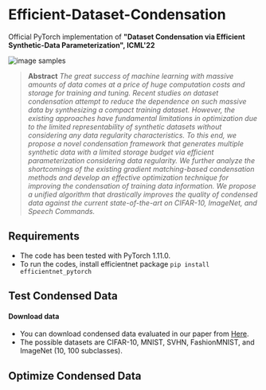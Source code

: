 # Efficient-Dataset-Condensation
Official PyTorch implementation of **"Dataset Condensation via Efficient Synthetic-Data Parameterization", ICML'22**

![image samples](images/title.png)

> **Abstract** *The great success of machine learning with massive amounts of data comes at a price of huge computation costs and storage for training and tuning. 
Recent studies on dataset condensation attempt to reduce the dependence on such massive data by synthesizing a compact training dataset. 
However, the existing approaches have fundamental limitations in optimization due to the limited representability of synthetic datasets without considering any data regularity characteristics.
To this end, we propose a novel condensation framework that generates multiple synthetic data with a limited storage budget via efficient parameterization considering data regularity. 
We further analyze the shortcomings of the existing gradient matching-based condensation methods and develop an effective optimization technique for improving the condensation of training data information. 
We propose a unified algorithm that drastically improves the quality of condensed data against the current state-of-the-art on CIFAR-10, ImageNet, and Speech Commands.*

## Requirements
- The code has been tested with PyTorch 1.11.0.   
- To run the codes, install efficientnet package ```pip install efficientnet_pytorch```

## Test Condensed Data
#### Download data
- You can download condensed data evaluated in our paper from [Here](https://drive.google.com/drive/folders/1yh0Hf2ia4b-1edMiAr1kXCH4eUcYNfmz?usp=sharing).
- The possible datasets are CIFAR-10, MNIST, SVHN, FashionMNIST, and ImageNet (10, 100 subclasses).

## Optimize Condensed Data
